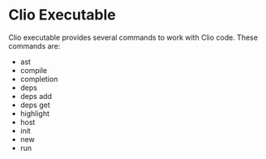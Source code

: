 # Clio Executable

Clio executable provides several commands to work with Clio code. These commands are:

* ast
* compile
* completion
* deps
* deps add
* deps get
* highlight
* host
* init
* new
* run
